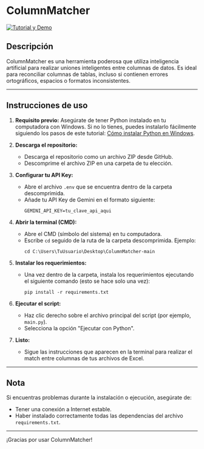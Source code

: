 # ColumnMatcher

[![Tutorial y Demo](https://markdown-videos-api.jorgenkh.no/url?url=https%3A%2F%2Fyoutu.be%2FWnhcE70L_zE)](https://youtu.be/WnhcE70L_zE)

## Descripción
ColumnMatcher es una herramienta poderosa que utiliza inteligencia artificial para realizar uniones inteligentes entre columnas de datos. Es ideal para reconciliar columnas de tablas, incluso si contienen errores ortográficos, espacios o formatos inconsistentes.

---

## Instrucciones de uso

1. **Requisito previo:** Asegúrate de tener Python instalado en tu computadora con Windows. Si no lo tienes, puedes instalarlo fácilmente siguiendo los pasos de este tutorial: [Cómo instalar Python en Windows](https://youtu.be/lBjLtoeKu-4).

2. **Descarga el repositorio:**
   - Descarga el repositorio como un archivo ZIP desde GitHub.
   - Descomprime el archivo ZIP en una carpeta de tu elección.

3. **Configurar tu API Key:**
   - Abre el archivo `.env` que se encuentra dentro de la carpeta descomprimida.
   - Añade tu API Key de Gemini en el formato siguiente:
     ```
     GEMINI_API_KEY=tu_clave_api_aqui
     ```

4. **Abrir la terminal (CMD):**
   - Abre el CMD (símbolo del sistema) en tu computadora.
   - Escribe `cd` seguido de la ruta de la carpeta descomprimida. Ejemplo:
     ```
     cd C:\Users\TuUsuario\Desktop\ColumnMatcher-main
     ```

5. **Instalar los requerimientos:**
   - Una vez dentro de la carpeta, instala los requerimientos ejecutando el siguiente comando (esto se hace solo una vez):
     ```
     pip install -r requirements.txt
     ```

6. **Ejecutar el script:**
   - Haz clic derecho sobre el archivo principal del script (por ejemplo, `main.py`).
   - Selecciona la opción "Ejecutar con Python".

7. **Listo:**
   - Sigue las instrucciones que aparecen en la terminal para realizar el match entre columnas de tus archivos de Excel.

---

## Nota
Si encuentras problemas durante la instalación o ejecución, asegúrate de:
- Tener una conexión a Internet estable.
- Haber instalado correctamente todas las dependencias del archivo `requirements.txt`.

---

¡Gracias por usar ColumnMatcher!
